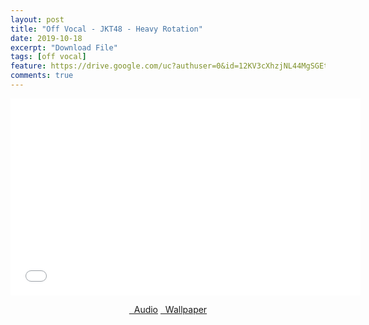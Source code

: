 ```yaml
---
layout: post
title: "Off Vocal - JKT48 - Heavy Rotation"
date: 2019-10-18
excerpt: "Download File"
tags: [off vocal]
feature: https://drive.google.com/uc?authuser=0&id=12KV3cXhzjNL44MgSGEtzagfrbGJZ9bDC&export=download
comments: true
---
```

<iframe width="560" height="315" src="//www.youtube.com/embed/_9v9qahfgus" frameborder="0"> </iframe>
<center>
<figure class="half">
<a href="https://drive.google.com/uc?authuser=0&id=12Mtt2Jur-jbWtjzxhkPWmn22ZL-2ieQ3&export=download" class="btn" target="_blank" rel="noopener noreferrer"><i class="fa fa-caret-down"></i> &nbsp; Audio</a>
<a href="https://drive.google.com/uc?authuser=0&id=12KV3cXhzjNL44MgSGEtzagfrbGJZ9bDC&export=download" class="btn" target="_blank" rel="noopener noreferrer"><i class="fa fa-caret-down"></i> &nbsp; Wallpaper</a>
</figure>
</center>
